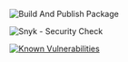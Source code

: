 ![Build And Publish Package](https://github.com/rtc11/workflows/workflows/Build%20And%20Publish%20Package/badge.svg)

![Snyk - Security Check](https://github.com/rtc11/workflows/workflows/Snyk%20-%20Security%20Check/badge.svg)

[![Known Vulnerabilities](https://snyk.io/test/github/rtc11/workflows/badge.svg)](https://snyk.io/test/github/rtc11/workflows)

